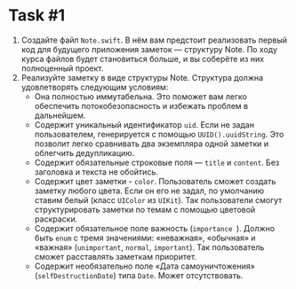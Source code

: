 # Task #1

1. Создайте файл `Note.swift`. В нём вам предстоит реализовать первый код для будущего приложения заметок — структуру Note. По ходу курса файлов будет становиться больше, и вы соберёте из них полноценный проект. 
2. Реализуйте заметку в виде структуры Note. Структура должна удовлетворять следующим условиям:
	* Она полностью иммутабельна. Это поможет вам легко обеспечить потокобезопасность и избежать проблем в дальнейшем.
	* Содержит уникальный идентификатор `uid`. Если не задан пользователем, генерируется с помощью `UUID().uuidString`. Это позволит легко сравнивать два экземпляра одной заметки и облегчить дедупликацию. 
	* Содержит обязательные строковые поля — `title` и `content`. Без заголовка и текста не обойтись.
	* Содержит цвет заметки - `color`. Пользователь сможет создать заметку любого цвета.  Если он его не задал, по умолчанию ставим белый (класс `UIColor` из `UIKit`). Так пользователи смогут структурировать заметки по темам с помощью цветовой раскраски.
	* Содержит обязательное поле важность (`importance `). Должно быть `enum` с тремя значениями: «неважная», «обычная» и «важная» (`unimportant`, `normal`, `important`). Так пользователь сможет расставлять заметкам приоритет.
	* Содержит необязательно поле «Дата самоуничтожения» (`selfDestructionDate`) типа `Date`. Может отсутствовать.
 
